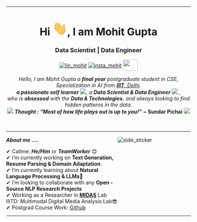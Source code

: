 <hr>
<h1 align="center">Hi <img src="https://raw.githubusercontent.com/ABSphreak/ABSphreak/master/gifs/Hi.gif" width="40">, I am Mohit Gupta </h1>
<h3 align="center">Data Scientist | Data Engineer</h3>
<p align="center">
<a href="https://www.linkedin.com/in/mohit-gupta-114711178/" target="blank"><img align="center" src="https://seeklogo.com/images/L/linkedin-icon-logo-05B2880899-seeklogo.com.png" alt="lin_mohit" height="30" width="40" /></a>  
<a href="https://scholar.google.com/citations?user=qXJVRK0AAAAJ&hl=en" target="blank"><img align="center" src="https://seeklogo.com/images/G/google-scholar-logo-6FAF2B9EB4-seeklogo.com.png" alt="insta_mohit" height="30" width="40" /></a>
<a href = "mailto: mohit22112@iiitd.ac.in"><img align="center" src="https://seeklogo.com/images/G/gmail-new-2020-logo-32DBE11BB4-seeklogo.com.png" height="30" width="40" /></a>
</p>

<p align="center">
  <em>
    Hello, I am Mohit Gupta a <b>final year</b> postgraduate student in CSE, Specialization in AI from <a href="https://www.iiitd.ac.in/"> <b>IIIT</b>, Delhi</a>. <br>
    <b>a passionate self learner</b> <img src="https://github.com/TheDudeThatCode/TheDudeThatCode/blob/master/Assets/Developer.gif" width="30">, a <b>Data Scientist & Data Engineer</b>&nbsp;<img src="https://github.com/TheDudeThatCode/TheDudeThatCode/blob/master/Assets/Designer.gif" width="36">&nbsp,<br>who is <b>obsessed</b>
    with the <b>Data & Technologies.</b> and always looking to find hidden patterns in the data.
  </em> 
  <br>
  <img src="https://media.giphy.com/media/gH3LO09IOiZIqePwv9/giphy.gif" width="50" /> <b><i align="center">Thought : "Most of how life plays out is up to you!”</i> ~ Sundar Pichai</b>
  <img src="https://media.giphy.com/media/qjqUcgIyRjsl2/giphy.gif" width="50" />
</p>
<br>
<hr>
<img align="right" width=200px height=200px alt="side_sticker" src="https://media.giphy.com/media/TEnXkcsHrP4YedChhA/giphy.gif" />

***About me ....***

✔ Callme: ***He/Him*** or ***TeamWorker*** 😊 <br>
✔ I’m currently working on **Text Generation, Resume Parsing & Domain Adaptation**.<br>
✔ I’m currently learning about **Natural Language Processing & LLMs**🥰<br>
✔ I’m looking to collaborate with any **Open - Source NLP Research Projects**<br>
✔ Working as a Researcher in <a href="https://midas.iiitd.ac.in/"><b>MIDAS</b></a> Lab IIITD: Multimodal Digital Media Analysis Lab😎<br>
✔ Postgrad Course Work: [Github](https://github.com/mohit15-iiitd)

<!--   <img src="[![Top Langs](https://github-readme-stats.vercel.app/api/top-langs/?username=anuraghazra)](https://github.com/anuraghazra/github-readme-stats)" alt="mohit" /> -->
<!--  &nbsp;<img src="https://github-readme-stats.vercel.app/api?username=Mohit-15&show_icons=true&locale=en&theme=chartreuse-dark" alt="ovi" width="410" /></p>
<br> -->

-----

